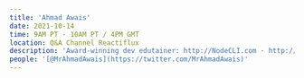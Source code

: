 ```yaml
---
title: 'Ahmad Awais'
date: 2021-10-14
time: 9AM PT - 10AM PT / 4PM GMT
location: Q&A Channel Reactiflux
description: 'Award-winning dev edutainer: http://NodeCLI.com · http://VSCode.pro - Head  of DevRel [@Rapid_API](https://twitter.com/Rapid_API) - [@GoogleDevs](https://twitter.com/GoogleDevs) Expert - [@Nodejs](https://twitter.com/Nodejs) Outreach = [@WordPress](https://twitter.com/WordPress) Core'
people: '[@MrAhmadAwais](https://twitter.com/MrAhmadAwais)'
---
```

